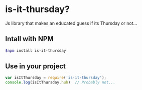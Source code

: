 # is-it-thursday?
Js library that makes an educated guess if its Thursday or not...


## Intall with NPM
```bash
$npm install is-it-thursday
```

## Use in your project

```javascript
var isItThursday = require('is-it-thursday');
console.log(isItThursday.huh)  // Probably not...
```




